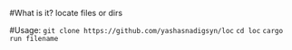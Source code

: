 #What is it?
locate files or dirs 

#Usage:
`git clone https://github.com/yashasnadigsyn/loc`
`cd loc`
`cargo run filename`


